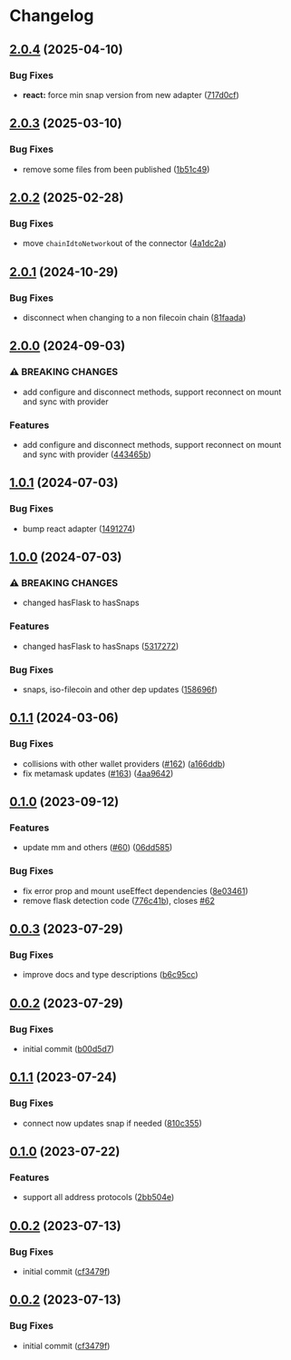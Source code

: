 # Changelog

## [2.0.4](https://github.com/filecoin-project/filsnap/compare/filsnap-adapter-react-v2.0.3...filsnap-adapter-react-v2.0.4) (2025-04-10)


### Bug Fixes

* **react:** force min snap version from new adapter ([717d0cf](https://github.com/filecoin-project/filsnap/commit/717d0cf35d1b51cffb9a1836510cde217bd60142))

## [2.0.3](https://github.com/filecoin-project/filsnap/compare/filsnap-adapter-react-v2.0.2...filsnap-adapter-react-v2.0.3) (2025-03-10)


### Bug Fixes

* remove some files from been published ([1b51c49](https://github.com/filecoin-project/filsnap/commit/1b51c49f3201dafa5f4334be1ca211c873b8e4d8))

## [2.0.2](https://github.com/filecoin-project/filsnap/compare/filsnap-adapter-react-v2.0.1...filsnap-adapter-react-v2.0.2) (2025-02-28)


### Bug Fixes

* move `chainIdtoNetwork`out of the connector ([4a1dc2a](https://github.com/filecoin-project/filsnap/commit/4a1dc2a34f10fce8b1882d592bf0130559f895be))

## [2.0.1](https://github.com/filecoin-project/filsnap/compare/filsnap-adapter-react-v2.0.0...filsnap-adapter-react-v2.0.1) (2024-10-29)


### Bug Fixes

* disconnect when changing to a non filecoin chain ([81faada](https://github.com/filecoin-project/filsnap/commit/81faada04637d57b142dbc5276c5ae76401388f4))

## [2.0.0](https://github.com/filecoin-project/filsnap/compare/filsnap-adapter-react-v1.0.1...filsnap-adapter-react-v2.0.0) (2024-09-03)


### ⚠ BREAKING CHANGES

* add configure and disconnect methods, support reconnect on mount and sync with provider

### Features

* add configure and disconnect methods, support reconnect on mount and sync with provider ([443465b](https://github.com/filecoin-project/filsnap/commit/443465b6f75a35ca7e48222a6691c6a4f4af50e5))

## [1.0.1](https://github.com/filecoin-project/filsnap/compare/filsnap-adapter-react-v1.0.0...filsnap-adapter-react-v1.0.1) (2024-07-03)


### Bug Fixes

* bump react adapter ([1491274](https://github.com/filecoin-project/filsnap/commit/149127448432f968b182f1a85ba9929bee02f319))

## [1.0.0](https://github.com/filecoin-project/filsnap/compare/filsnap-adapter-react-v0.1.1...filsnap-adapter-react-v1.0.0) (2024-07-03)


### ⚠ BREAKING CHANGES

* changed hasFlask to hasSnaps

### Features

* changed hasFlask to hasSnaps ([5317272](https://github.com/filecoin-project/filsnap/commit/5317272144a5746f6a042dda7f9eedd53d643a90))


### Bug Fixes

* snaps, iso-filecoin and other dep updates ([158696f](https://github.com/filecoin-project/filsnap/commit/158696fce26f1ac108707715495d1b34e3a44101))

## [0.1.1](https://github.com/filecoin-project/filsnap/compare/filsnap-adapter-react-v0.1.0...filsnap-adapter-react-v0.1.1) (2024-03-06)


### Bug Fixes

* collisions with other wallet providers ([#162](https://github.com/filecoin-project/filsnap/issues/162)) ([a166ddb](https://github.com/filecoin-project/filsnap/commit/a166ddb189282b3c327dc411b57b857064765335))
* fix metamask updates ([#163](https://github.com/filecoin-project/filsnap/issues/163)) ([4aa9642](https://github.com/filecoin-project/filsnap/commit/4aa96421f871388e3804a4f99e626bd090a46248))

## [0.1.0](https://github.com/filecoin-project/filsnap/compare/filsnap-adapter-react-v0.0.3...filsnap-adapter-react-v0.1.0) (2023-09-12)


### Features

* update mm and others ([#60](https://github.com/filecoin-project/filsnap/issues/60)) ([06dd585](https://github.com/filecoin-project/filsnap/commit/06dd5858af23b47907ba32b2a16e3de756476845))


### Bug Fixes

* fix error prop and mount useEffect dependencies ([8e03461](https://github.com/filecoin-project/filsnap/commit/8e0346103d8da37fa99284baf2eb02b6315257e1))
* remove flask detection code ([776c41b](https://github.com/filecoin-project/filsnap/commit/776c41b4eb8bac08a6f8d17cf83d157fb047fe34)), closes [#62](https://github.com/filecoin-project/filsnap/issues/62)

## [0.0.3](https://github.com/filecoin-project/filsnap/compare/filsnap-adapter-react-v0.0.2...filsnap-adapter-react-v0.0.3) (2023-07-29)


### Bug Fixes

* improve docs and type descriptions ([b6c95cc](https://github.com/filecoin-project/filsnap/commit/b6c95ccde12b015812721abaf90d970b1a1a82e4))

## [0.0.2](https://github.com/filecoin-project/filsnap/compare/filsnap-adapter-react-v0.0.1...filsnap-adapter-react-v0.0.2) (2023-07-29)


### Bug Fixes

* initial commit ([b00d5d7](https://github.com/filecoin-project/filsnap/commit/b00d5d79856789e990c9ecce2170d2a914391cac))

## [0.1.1](https://github.com/filecoin-project/filsnap/compare/filsnap-adapter-v0.1.0...filsnap-adapter-v0.1.1) (2023-07-24)


### Bug Fixes

* connect now updates snap if needed ([810c355](https://github.com/filecoin-project/filsnap/commit/810c35512a5294c0c797e69ff7ead16de5ed6bc9))

## [0.1.0](https://github.com/filecoin-project/filsnap/compare/filsnap-adapter-v0.0.2...filsnap-adapter-v0.1.0) (2023-07-22)


### Features

* support all address protocols ([2bb504e](https://github.com/filecoin-project/filsnap/commit/2bb504e8fe6bed61528acf71e042d66cda26cf9a))

## [0.0.2](https://github.com/filecoin-project/filsnap/compare/filsnap-adapter-v0.0.1...filsnap-adapter-v0.0.2) (2023-07-13)


### Bug Fixes

* initial commit ([cf3479f](https://github.com/filecoin-project/filsnap/commit/cf3479fdd0af6dc1b23bfba9063b028f68fb3006))

## [0.0.2](https://github.com/filecoin-project/filsnap/compare/filsnap-adapter-v0.0.1...filsnap-adapter-v0.0.2) (2023-07-13)


### Bug Fixes

* initial commit ([cf3479f](https://github.com/filecoin-project/filsnap/commit/cf3479fdd0af6dc1b23bfba9063b028f68fb3006))
